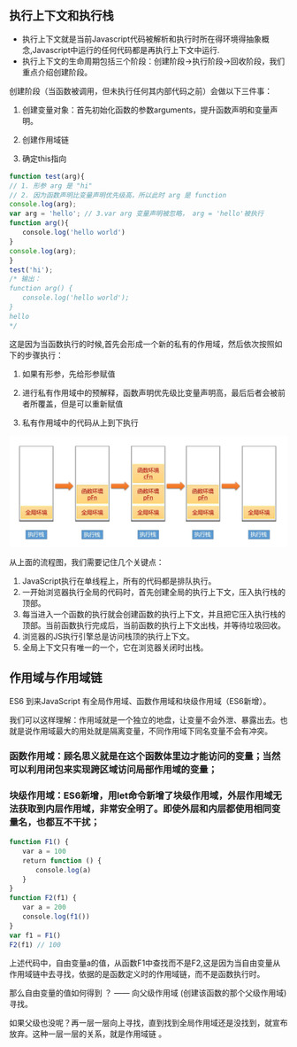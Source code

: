 ## 执行上下文和执行栈

* 执行上下文就是当前Javascript代码被解析和执行时所在得环境得抽象概念,Javascript中运行的任何代码都是再执行上下文中运行.
* 执行上下文的生命周期包括三个阶段：创建阶段→执行阶段→回收阶段，我们重点介绍创建阶段。

创建阶段（当函数被调用，但未执行任何其内部代码之前）会做以下三件事：

   1. 创建变量对象：首先初始化函数的参数arguments，提升函数声明和变量声明。

   2. 创建作用域链

   3. 确定this指向

```javascript
function test(arg){
// 1. 形参 arg 是 "hi"
// 2. 因为函数声明比变量声明优先级高，所以此时 arg 是 function
console.log(arg);
var arg = 'hello'; // 3.var arg 变量声明被忽略， arg = 'hello'被执行
function arg(){
　　console.log('hello world')
}
console.log(arg);
}
test('hi');
/* 输出：
function arg() {
　　console.log('hello world');
}
hello
*/
```
这是因为当函数执行的时候,首先会形成一个新的私有的作用域，然后依次按照如下的步骤执行：

1. 如果有形参，先给形参赋值

2. 进行私有作用域中的预解释，函数声明优先级比变量声明高，最后后者会被前者所覆盖，但是可以重新赋值

3. 私有作用域中的代码从上到下执行
<div align=center>
  <img src="img/context.png" />
</div>

从上面的流程图，我们需要记住几个关键点：

1. JavaScript执行在单线程上，所有的代码都是排队执行。
2. 一开始浏览器执行全局的代码时，首先创建全局的执行上下文，压入执行栈的顶部。
3. 每当进入一个函数的执行就会创建函数的执行上下文，并且把它压入执行栈的顶部。当前函数执行完成后，当前函数的执行上下文出栈，并等待垃圾回收。
4. 浏览器的JS执行引擎总是访问栈顶的执行上下文。
5. 全局上下文只有唯一的一个，它在浏览器关闭时出栈。

## 作用域与作用域链
ES6 到来JavaScript 有全局作用域、函数作用域和块级作用域（ES6新增）。

我们可以这样理解：作用域就是一个独立的地盘，让变量不会外泄、暴露出去。也就是说作用域最大的用处就是隔离变量，不同作用域下同名变量不会有冲突。

### 函数作用域：顾名思义就是在这个函数体里边才能访问的变量；当然可以利用闭包来实现跨区域访问局部作用域的变量；

### 块级作用域：ES6新增，用let命令新增了块级作用域，外层作用域无法获取到内层作用域，非常安全明了。即使外层和内层都使用相同变量名，也都互不干扰；

```javascript
function F1() {
　　var a = 100
　　return function () {
　　　　console.log(a)
　　}
}
function F2(f1) {
　　var a = 200
　　console.log(f1())
}
var f1 = F1()
F2(f1) // 100
```
上述代码中，自由变量a的值，从函数F1中查找而不是F2,这是因为当自由变量从作用域链中去寻找，依据的是函数定义时的作用域链，而不是函数执行时。

那么自由变量的值如何得到 ？  ——  向父级作用域 (创建该函数的那个父级作用域)寻找。

如果父级也没呢？再一层一层向上寻找，直到找到全局作用域还是没找到，就宣布放弃。这种一层一层的关系，就是作用域链 。
